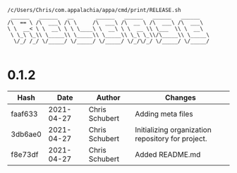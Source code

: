 ```
/c/Users/Chris/com.appalachia/appa/cmd/print/RELEASE.sh
 ______   ______   __       ______   ______   ______   ______    
/\  == \ /\  ___\ /\ \     /\  ___\ /\  __ \ /\  ___\ /\  ___\   
\ \  __< \ \  __\ \ \ \____\ \  __\ \ \  __ \\ \___  \\ \  __\   
 \ \_\ \_\\ \_____\\ \_____\\ \_____\\ \_\ \_\\/\_____\\ \_____\ 
  \/_/ /_/ \/_____/ \/_____/ \/_____/ \/_/\/_/ \/_____/ \/_____/ 
                                                                 
```


# 0.1.2
| Hash | Date | Author | Changes |
|------|------|--------|---------|
| faaf633 | 2021-04-27 | Chris Schubert | Adding meta files |
| 3db6ae0 | 2021-04-27 | Chris Schubert | Initializing organization repository for project. |
| f8e73df | 2021-04-27 | Chris Schubert | Added README.md |
